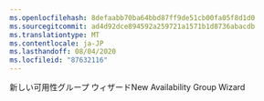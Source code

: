 ```yaml
---
ms.openlocfilehash: 8defaabb70ba64bbd87ff9de51cb00fa05f8d1d0
ms.sourcegitcommit: ad4d92dce894592a259721a1571b1d8736abacdb
ms.translationtype: MT
ms.contentlocale: ja-JP
ms.lasthandoff: 08/04/2020
ms.locfileid: "87632116"
---
```

<span data-ttu-id="e8ce1-101">新しい可用性グループ ウィザード</span><span class="sxs-lookup"><span data-stu-id="e8ce1-101">New Availability Group Wizard</span></span>
